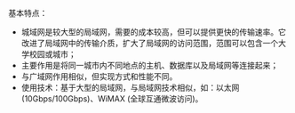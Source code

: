 基本特点：
-  城域网是较大型的局域网，需要的成本较高，但可以提供更快的传输速率。它
改进了局域网中的传输介质，扩大了局域网的访问范围，范围可以包含一个大
学校园或城市；
- 主要作用是将同一城市内不同地点的主机、数据库以及局域网等连接起来；
- 与广域网作用相似，但实现方式和性能不同。
- 使用技术：基于大型的局域网，与局域网技术相似，如：以太网 (10Gbps/100Gbps)、WiMAX (全球互通微波访问)。